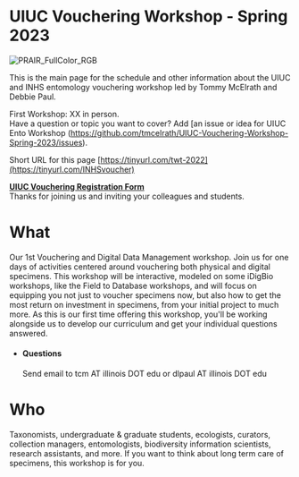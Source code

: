 # UIUC Vouchering Workshop - Spring 2023
![PRAIR_FullColor_RGB](https://user-images.githubusercontent.com/11411328/231914420-6166ef4c-d040-4fbd-b321-eb4a90861b0b.png)

This is the main page for the schedule and other information about the UIUC and INHS entomology vouchering workshop led by Tommy McElrath and Debbie Paul.

First Workshop: XX in person.  
Have a question or topic you want to cover? Add [an issue or idea for UIUC Ento Workshop (https://github.com/tmcelrath/UIUC-Vouchering-Workshop-Spring-2023/issues).<br>

Short URL for this page [https://tinyurl.com/twt-2022](https://tinyurl.com/INHSvoucher)

**[UIUC Vouchering Registration Form](https://forms.gle/y9uxCcDNhDvQb37VA)**  
Thanks for joining us and inviting your colleagues and students.

# What
Our 1st Vouchering and Digital Data Management workshop. Join us for one days of activities centered around vouchering both physical and digital specimens. This workshop will be interactive, modeled on some iDigBio workshops, like the Field to Database workshops, and will focus on equipping you not just to voucher specimens now, but also how to get the most return on investment in specimens, from your initial project to much more. As this is our first time offering this workshop, you'll be working alongside us to develop our curriculum and get your individual questions answered. 
 - #### Questions
   Send email to tcm AT illinois DOT edu or dlpaul AT illinois DOT edu

# Who
Taxonomists, undergraduate & graduate students, ecologists, curators, collection managers, entomologists, biodiversity information scientists, research assistants, and more. If you want to think about long term care of specimens, this workshop is for you. 

